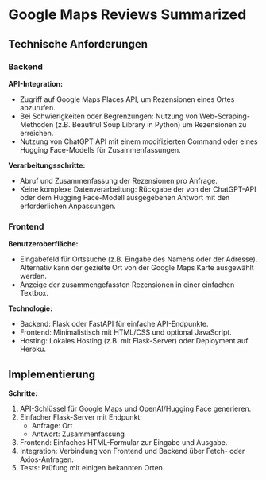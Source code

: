 # Google Maps Reviews Summarized

## Technische Anforderungen

### Backend

**API-Integration:**
- Zugriff auf Google Maps Places API, um Rezensionen eines Ortes abzurufen.
- Bei Schwierigkeiten oder Begrenzungen: Nutzung von Web-Scraping-Methoden (z.B. Beautiful Soup Library in Python) um Rezensionen zu erreichen.
- Nutzung von ChatGPT API mit einem modifizierten Command oder eines Hugging Face-Modells für Zusammenfassungen.

**Verarbeitungsschritte:**
- Abruf und Zusammenfassung der Rezensionen pro Anfrage.
- Keine komplexe Datenverarbeitung: Rückgabe der von der ChatGPT-API oder dem Hugging Face-Modell ausgegebenen Antwort mit den erforderlichen Anpassungen.

### Frontend

**Benutzeroberfläche:**
- Eingabefeld für Ortssuche (z.B. Eingabe des Namens oder der Adresse). Alternativ kann der gezielte Ort von der Google Maps Karte ausgewählt werden.
- Anzeige der zusammengefassten Rezensionen in einer einfachen Textbox.

**Technologie:**
- Backend: Flask oder FastAPI für einfache API-Endpunkte.
- Frontend: Minimalistisch mit HTML/CSS und optional JavaScript.
- Hosting: Lokales Hosting (z.B. mit Flask-Server) oder Deployment auf Heroku.

## Implementierung

**Schritte:**
1. API-Schlüssel für Google Maps und OpenAI/Hugging Face generieren.
2. Einfacher Flask-Server mit Endpunkt:
    - Anfrage: Ort
    - Antwort: Zusammenfassung
3. Frontend: Einfaches HTML-Formular zur Eingabe und Ausgabe.
4. Integration: Verbindung von Frontend und Backend über Fetch- oder Axios-Anfragen.
5. Tests: Prüfung mit einigen bekannten Orten.